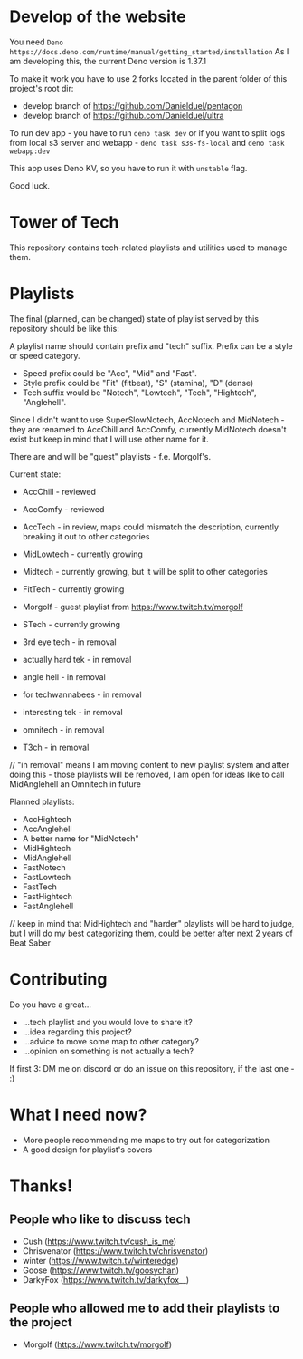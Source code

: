 # Develop of the website

You need `Deno`
`https://docs.deno.com/runtime/manual/getting_started/installation`
As I am developing this, the current Deno version is 1.37.1

To make it work you have to use 2 forks located in the parent folder of this project's root dir:

* develop branch of https://github.com/Danielduel/pentagon
* develop branch of https://github.com/Danielduel/ultra

To run dev app - you have to run `deno task dev` or if you want to split logs from
local s3 server and webapp - `deno task s3s-fs-local` and `deno task webapp:dev`

This app uses Deno KV, so you have to run it with `unstable` flag.

Good luck.

# Tower of Tech

This repository contains tech-related playlists and utilities used to manage them.

# Playlists

The final (planned, can be changed) state of playlist served by this repository should be like this:

A playlist name should contain prefix and "tech" suffix.
Prefix can be a style or speed category.
* Speed prefix could be "Acc", "Mid" and "Fast".
* Style prefix could be "Fit" (fitbeat), "S" (stamina), "D" (dense) 
* Tech suffix would be "Notech", "Lowtech", "Tech", "Hightech", "Anglehell".

Since I didn't want to use SuperSlowNotech, AccNotech and MidNotech - they are renamed to AccChill and AccComfy, currently MidNotech doesn't exist
but keep in mind that I will use other name for it.

There are and will be "guest" playlists - f.e. Morgolf's.

Current state:

* AccChill - reviewed
* AccComfy - reviewed
* AccTech - in review, maps could mismatch the description, currently breaking it out to other categories

* MidLowtech - currently growing
* Midtech - currently growing, but it will be split to other categories

* FitTech - currently growing

* Morgolf - guest playlist from https://www.twitch.tv/morgolf

* STech - currently growing

* 3rd eye tech - in removal
* actually hard tek - in removal
* angle hell - in removal
* for techwannabees - in removal
* interesting tek - in removal
* omnitech - in removal
* T3ch - in removal

// "in removal" means I am moving content to new playlist system and after doing this - those playlists will be removed, I am open for ideas like 
to call MidAnglehell an Omnitech in future

Planned playlists:

* AccHightech
* AccAnglehell
* A better name for "MidNotech"
* MidHightech
* MidAnglehell
* FastNotech
* FastLowtech
* FastTech
* FastHightech
* FastAnglehell

// keep in mind that MidHightech and "harder" playlists will be hard to judge, but I will do my best categorizing them, could be better after
next 2 years of Beat Saber

# Contributing

Do you have a great...
* ...tech playlist and you would love to share it?
* ...idea regarding this project?
* ...advice to move some map to other category?
* ...opinion on something is not actually a tech?

If first 3: DM me on discord or do an issue on this repository, if the last one - :)

# What I need now?

* More people recommending me maps to try out for categorization
* A good design for playlist's covers

# Thanks!

## People who like to discuss tech
- Cush (https://www.twitch.tv/cush_is_me)
- Chrisvenator (https://www.twitch.tv/chrisvenator)
- winter (https://www.twitch.tv/winteredge)
- Goose (https://www.twitch.tv/goosychan)
- DarkyFox (https://www.twitch.tv/darkyfox__)

## People who allowed me to add their playlists to the project
- Morgolf (https://www.twitch.tv/morgolf)
